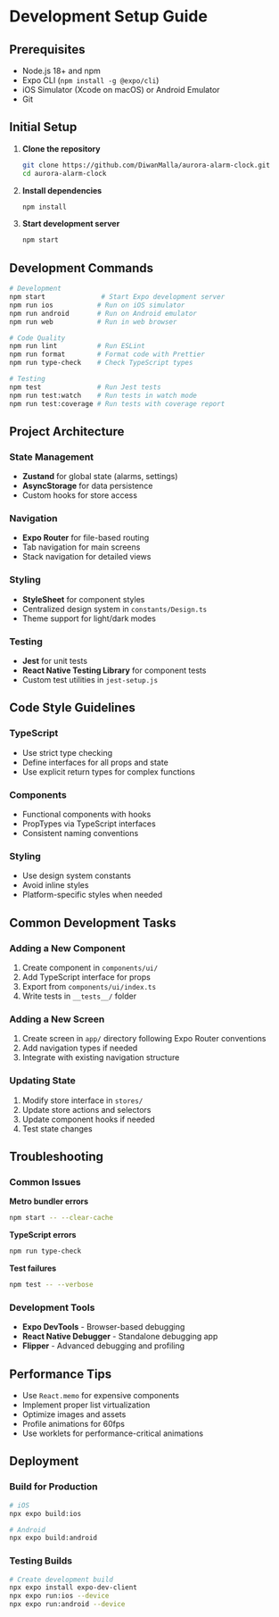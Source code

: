 # Development Setup Guide

## Prerequisites

- Node.js 18+ and npm
- Expo CLI (`npm install -g @expo/cli`)
- iOS Simulator (Xcode on macOS) or Android Emulator
- Git

## Initial Setup

1. **Clone the repository**

   ```bash
   git clone https://github.com/DiwanMalla/aurora-alarm-clock.git
   cd aurora-alarm-clock
   ```

2. **Install dependencies**

   ```bash
   npm install
   ```

3. **Start development server**
   ```bash
   npm start
   ```

## Development Commands

```bash
# Development
npm start              # Start Expo development server
npm run ios           # Run on iOS simulator
npm run android       # Run on Android emulator
npm run web           # Run in web browser

# Code Quality
npm run lint          # Run ESLint
npm run format        # Format code with Prettier
npm run type-check    # Check TypeScript types

# Testing
npm test              # Run Jest tests
npm run test:watch    # Run tests in watch mode
npm run test:coverage # Run tests with coverage report
```

## Project Architecture

### State Management

- **Zustand** for global state (alarms, settings)
- **AsyncStorage** for data persistence
- Custom hooks for store access

### Navigation

- **Expo Router** for file-based routing
- Tab navigation for main screens
- Stack navigation for detailed views

### Styling

- **StyleSheet** for component styles
- Centralized design system in `constants/Design.ts`
- Theme support for light/dark modes

### Testing

- **Jest** for unit tests
- **React Native Testing Library** for component tests
- Custom test utilities in `jest-setup.js`

## Code Style Guidelines

### TypeScript

- Use strict type checking
- Define interfaces for all props and state
- Use explicit return types for complex functions

### Components

- Functional components with hooks
- PropTypes via TypeScript interfaces
- Consistent naming conventions

### Styling

- Use design system constants
- Avoid inline styles
- Platform-specific styles when needed

## Common Development Tasks

### Adding a New Component

1. Create component in `components/ui/`
2. Add TypeScript interface for props
3. Export from `components/ui/index.ts`
4. Write tests in `__tests__/` folder

### Adding a New Screen

1. Create screen in `app/` directory following Expo Router conventions
2. Add navigation types if needed
3. Integrate with existing navigation structure

### Updating State

1. Modify store interface in `stores/`
2. Update store actions and selectors
3. Update component hooks if needed
4. Test state changes

## Troubleshooting

### Common Issues

**Metro bundler errors**

```bash
npm start -- --clear-cache
```

**TypeScript errors**

```bash
npm run type-check
```

**Test failures**

```bash
npm test -- --verbose
```

### Development Tools

- **Expo DevTools** - Browser-based debugging
- **React Native Debugger** - Standalone debugging app
- **Flipper** - Advanced debugging and profiling

## Performance Tips

- Use `React.memo` for expensive components
- Implement proper list virtualization
- Optimize images and assets
- Profile animations for 60fps
- Use worklets for performance-critical animations

## Deployment

### Build for Production

```bash
# iOS
npx expo build:ios

# Android
npx expo build:android
```

### Testing Builds

```bash
# Create development build
npx expo install expo-dev-client
npx expo run:ios --device
npx expo run:android --device
```
